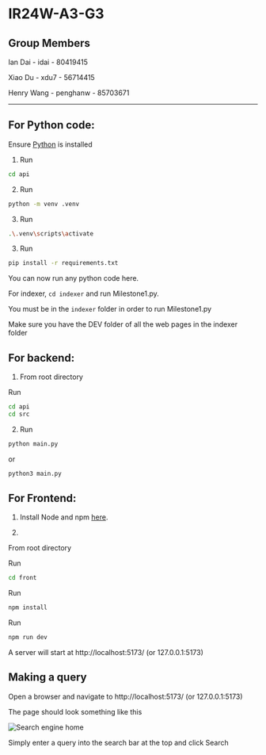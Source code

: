 # IR24W-A3-G3

Group Members
-------------------------
Ian Dai - idai - 80419415

Xiao Du - xdu7 - 56714415

Henry Wang - penghanw - 85703671

-------------------------

## For Python code:

Ensure [Python](https://www.python.org/downloads/) is installed

1. Run 
```bash
cd api
```

2. Run 
```bash
python -m venv .venv
```

3. Run 
```bash
.\.venv\scripts\activate
```

3. Run
```bash
pip install -r requirements.txt
```

You can now run any python code here.

For indexer, ```cd indexer``` and run Milestone1.py.

You must be in the ```indexer``` folder in order to run Milestone1.py

Make sure you have the DEV folder of all the web pages in the indexer folder

## For backend:
1. From root directory

Run
```bash
cd api
cd src
```

2. Run
```bash
python main.py
```

or 
```bash
python3 main.py
```


## For Frontend:
1. Install Node and npm [here](https://docs.npmjs.com/downloading-and-installing-node-js-and-npm).

2. 
From root directory

Run
```bash
cd front
```

Run
```bash
npm install
```

Run
```bash
npm run dev
```

A server will start at http://localhost:5173/ (or 127.0.0.1:5173)

## Making a query
Open a browser and navigate to http://localhost:5173/ (or 127.0.0.1:5173)

The page should look something like this

![Search engine home](https://i.imgur.com/LYsWQSO.png)

Simply enter a query into the search bar at the top and click Search
